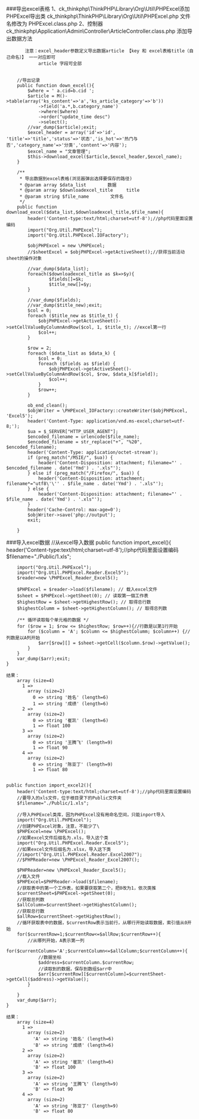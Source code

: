 ###导出excel表格
		1、ck_thinkphp\ThinkPHP\Library\Org\Util\PHPExcel添加PHPExcel导出类
		   ck_thinkphp\ThinkPHP\Library\Org\Util\PHPExcel.php  文件名修改为 PHPExcel.class.php
		2、控制器ck_thinkphp\Application\Admin\Controller\ArticleController.class.php  添加导出数据方法

		   注意：excel_header参数定义导出数据article 【key 和 excel表格title（自己命名）】 一一对应即可
				article 字段可全部


		//导出记录
		public function down_excel(){
			$where = ' a.cid=b.cid ';
			$article = M()->table(array('ks_content'=>'a','ks_article_category'=>'b'))
				->field('a.*,b.category_name')
				->where($where)
				->order("update_time desc")
				->select();
			//var_dump($article);exit;
			$excel_header = array('id'=>'id', 'title'=>'title','status'=>'状态','is_hot'=>'热门与否','category_name'=>'分类','content'=>'内容');
			$excel_name = "文章管理";
			$this->download_excel($article,$excel_header,$excel_name);
		}

		/**
	     * 导出数据到excel表格(浏览器弹出选择要保存的路径)
	     * @param array $data_list        数据
	     * @param array $downloadexcel_title     title
	     * @param string $file_name        文件名
	     */
	    public function download_excel($data_list,$downloadexcel_title,$file_name){
	        header('Content-type:text/html;charset=utf-8');//php代码里面设置编码
	        import("Org.Util.PHPExcel");
	        import("Org.Util.PHPExcel.IOFactory");
	
	        $objPHPExcel = new \PHPExcel;
	        //$sheetExcel = $objPHPExcel->getActiveSheet();//获得当前活动sheet的操作对象
	
	        //var_dump($data_list);
	        foreach($downloadexcel_title as $k=>$y){
					$fields[]=$k;
					$title_new[]=$y;
			}
	
			//var_dump($fields);
			//var_dump($title_new);exit;
			$col = 0;
	        foreach ($title_new as $title_t) {
	            $objPHPExcel->getActiveSheet()->setCellValueByColumnAndRow($col, 1, $title_t); //excel第一行
	            $col++;
	        }
	
	        $row = 2;
	        foreach ($data_list as $data_k) {
	            $col = 0;
	            foreach ($fields as $field) {
	                $objPHPExcel->getActiveSheet()->setCellValueByColumnAndRow($col, $row, $data_k[$field]);
	                $col++;
	            }
	            $row++;
	        }
	
	        ob_end_clean();
	        $objWriter = \PHPExcel_IOFactory::createWriter($objPHPExcel, 'Excel5');
	        header('Content-Type: application/vnd.ms-excel;charset=utf-8;');
	        $ua = $_SERVER["HTTP_USER_AGENT"];
	        $encoded_filename = urlencode($file_name);
	        $encoded_filename = str_replace("+", "%20", $encoded_filename);
	        header('Content-Type: application/octet-stream');
	        if (preg_match("/MSIE/", $ua)) {
	            header('Content-Disposition: attachment; filename="' . $encoded_filename . date('Ymd') . '.xls"');
	        } else if (preg_match("/Firefox/", $ua)) {
	            header('Content-Disposition: attachment; filename*="utf8\'\'' . $file_name . date('Ymd') . '.xls"');
	        } else {
	            header('Content-Disposition: attachment; filename="' . $file_name . date('Ymd') . '.xls"');
	        }
	        header('Cache-Control: max-age=0');
	        $objWriter->save('php://output');
	        exit;
	
	    }


###导入excel数据
	//从excel导入数据
	public function import_excel(){
		header('Content-type:text/html;charset=utf-8');//php代码里面设置编码
		$filename="./Public/1.xls";
		
		import("Org.Util.PHPExcel");
		import("Org.Util.PHPExcel.Reader.Excel5");
		$reader=new \PHPExcel_Reader_Excel5();

		$PHPExcel = $reader->load($filename); // 载入excel文件
		$sheet = $PHPExcel->getSheet(0); // 读取第一個工作表
		$highestRow = $sheet->getHighestRow(); // 取得总行数
		$highestColumm = $sheet->getHighestColumn(); // 取得总列数
		 
		/** 循环读取每个单元格的数据 */
		for ($row = 1; $row <= $highestRow; $row++){//行数是以第1行开始
			for ($column = 'A'; $column <= $highestColumm; $column++) {//列数是以A列开始
				$arr[$row][] = $sheet->getCell($column.$row)->getValue();
			}
		}
		var_dump($arr);exit;
	}

	结果：
		array (size=4)
		  1 => 
		    array (size=2)
		      0 => string '姓名' (length=6)
		      1 => string '成绩' (length=6)
		  2 => 
		    array (size=2)
		      0 => string '崔凯' (length=6)
		      1 => float 100
		  3 => 
		    array (size=2)
		      0 => string '王腾飞' (length=9)
		      1 => float 90
		  4 => 
		    array (size=2)
		      0 => string '陈亚丁' (length=9)
		      1 => float 80
	

	public function import_excel2(){
		header('Content-type:text/html;charset=utf-8');//php代码里面设置编码
		//要导入的xls文件，位于根目录下的Public文件夹
		$filename="./Public/1.xls";

		//导入PHPExcel类库，因为PHPExcel没有用命名空间，只能inport导入
		import("Org.Util.PHPExcel");
		//创建PHPExcel对象，注意，不能少了\
		$PHPExcel=new \PHPExcel();
		//如果excel文件后缀名为.xls，导入这个类
		import("Org.Util.PHPExcel.Reader.Excel5");
		//如果excel文件后缀名为.xlsx，导入这下类
		//import("Org.Util.PHPExcel.Reader.Excel2007");
		//$PHPReader=new \PHPExcel_Reader_Excel2007();

		$PHPReader=new \PHPExcel_Reader_Excel5();
		//载入文件
		$PHPExcel=$PHPReader->load($filename);
		//获取表中的第一个工作表，如果要获取第二个，把0改为1，依次类推
		$currentSheet=$PHPExcel->getSheet(0);
		//获取总列数
		$allColumn=$currentSheet->getHighestColumn();
		//获取总行数
		$allRow=$currentSheet->getHighestRow();
		//循环获取表中的数据，$currentRow表示当前行，从哪行开始读取数据，索引值从0开始
		for($currentRow=1;$currentRow<=$allRow;$currentRow++){
			//从哪列开始，A表示第一列
			for($currentColumn='A';$currentColumn<=$allColumn;$currentColumn++){
				//数据坐标
				$address=$currentColumn.$currentRow;
				//读取到的数据，保存到数组$arr中
				$arr[$currentRow][$currentColumn]=$currentSheet->getCell($address)->getValue();
			}

		}
		var_dump($arr);
	}

	结果：
		array (size=4)
		  1 => 
		    array (size=2)
		      'A' => string '姓名' (length=6)
		      'B' => string '成绩' (length=6)
		  2 => 
		    array (size=2)
		      'A' => string '崔凯' (length=6)
		      'B' => float 100
		  3 => 
		    array (size=2)
		      'A' => string '王腾飞' (length=9)
		      'B' => float 90
		  4 => 
		    array (size=2)
		      'A' => string '陈亚丁' (length=9)
		      'B' => float 80
	
